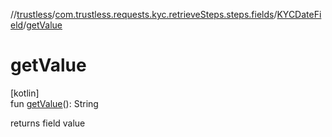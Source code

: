 //[trustless](../../../index.md)/[com.trustless.requests.kyc.retrieveSteps.steps.fields](../index.md)/[KYCDateField](index.md)/[getValue](get-value.md)

# getValue

[kotlin]\
fun [getValue](get-value.md)(): String

returns field value
